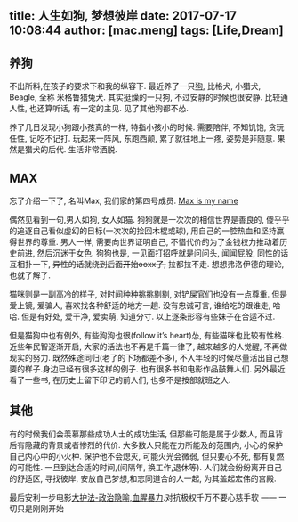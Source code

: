 title: 人生如狗, 梦想彼岸
date: 2017-07-17 10:08:44
author: [mac.meng]
tags: [Life,Dream]
---

## 养狗

不出所料,在孩子的要求下和我的纵容下. 最近养了一只[狗](https://zh.wikipedia.org/wiki/%E5%B0%8F%E7%8D%B5%E7%8A%AC), 比格犬, 小猎犬, Beagle, 全称 米格鲁猎兔犬. 其实挺燥的一只狗, 不过安静的时候也很安静. 比较通人性, 也还算听话, 有一定的主见. 见了其他狗都不怂.

养了几日发现小狗跟小孩真的一样, 特指小孩小的时候. 需要陪伴, 不知饥饱, 贪玩任性, 记吃不记打. 玩起来一阵风, 东跑西颠, 累了就往地上一疼, 姿势是非随意. 果然是猎犬的后代. 生活非常洒脱. 

## MAX

忘了介绍一下了, 名叫Max, 我们家的第四号成员.
[Max is my name](https://twitter.com/moodomac/status/886757254627643392)

偶然见看到一句,男人如狗, 女人如猫. 狗狗就是一次次的相信世界是善良的, 傻乎乎的追逐自己看似虚幻的目标(一次次的捡回木棍或球), 用自己的一腔热血和坚持赢得世界的尊重. 男人一样, 需要向世界证明自己, 不惜代价的为了金钱权力推动着历史前进, 然后沉迷于女色. 狗狗也是, 一见面打招呼就是问问头, 闻闻屁股, 同性的话互相扑一下, ~~异性的话就绕到后面开始ooxx了,~~ 拉都拉不走. 想想弗洛伊德的理论, 也就了解了.

猫咪则是一副高冷的样子, 对时间种种挑挑剔剔, 对铲屎官们也没有一点尊重. 但是爱上镜, 爱骗人, 喜欢找各种舒适的地方一趟. 没有忠诚可言, 谁给吃的跟谁走, 哈哈. 但是有好处, 爱干净, 爱卖萌, 知道分寸. 以上逐条形容有些妹子在合适不过. 

但是猫狗中也有例外, 有些狗狗也很(follow it’s heart)怂, 有些猫咪也比较有性格.近些年民智逐渐开启, 大家的活法也不再是千篇一律了, 越来越多的人觉醒, 不再做现实的努力. 既然殊途同归(老了的下场都差不多), 不入年轻的时候尽量活出自己想要的样子.身边已经有很多这样的例子. 也有很多书和电影作品鼓舞人们. 另外最近看了一些书, 在历史上留下印记的前人们, 也多不是按部就班之人.

## 其他

有的时候我们会羡慕那些成功人士的成功生活, 但那些可能是属于少数人, 而且背后有隐藏的背景或者惨烈的代价. 大多数人只能在力所能及的范围内, 小心的保护自己内心中的小火种. 保护他不会熄灭, 可能火光会微弱, 但只要心不死, 都有复燃的可能性. 一旦到达合适的时间,(间隔年, 换工作,退休等). 人们就会纷纷离开自己的舒适区, 寻找彼岸, 安放自己梦想,和志同道合的人一起, 为其盖起宏伟的宫殿.

最后安利一步电影[大护法-政治隐喻,血腥暴力](https://movie.douban.com/subject/26811587/).对抗极权千万不要心慈手软 —— 一切只是刚刚开始

